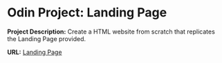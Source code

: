 # Odin Project: Landing Page

**Project Description:**
Create a HTML website from scratch that replicates the Landing Page provided.

**URL:** [Landing Page](https://aliya-gamez.github.io/project_landing_page_2/)
